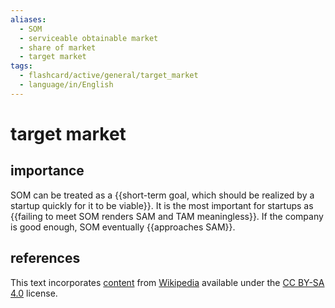 ```yaml
---
aliases:
  - SOM
  - serviceable obtainable market
  - share of market
  - target market
tags:
  - flashcard/active/general/target_market
  - language/in/English
---
```


# target market

## importance

SOM can be treated as a {{short-term goal, which should be realized by a startup quickly for it to be viable}}. It is the most important for startups as {{failing to meet SOM renders SAM and TAM meaningless}}. If the company is good enough, SOM eventually {{approaches SAM}}. <!--SR:!2025-04-23,269,330!2025-04-19,265,330!2025-04-17,264,330-->

## references

This text incorporates [content](https://en.wikipedia.org/wiki/target_market) from [Wikipedia](Wikipedia.md) available under the [CC BY-SA 4.0](https://creativecommons.org/licenses/by-sa/4.0/) license.
